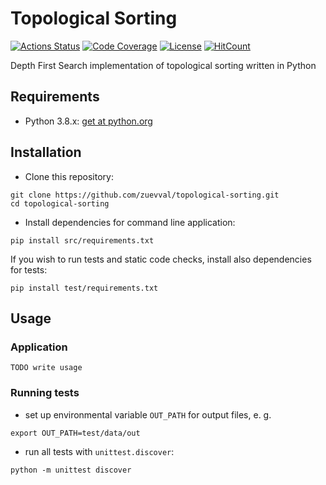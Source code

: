 # Topological Sorting

[![Actions Status](https://github.com/zuevval/topological-sorting/workflows/Python%20CI/badge.svg?branch=develop)](https://github.com/zuevval/topological-sorting/actions)
[![Code Coverage](https://img.shields.io/codecov/c/github/zuevval/topological-sorting)](https://codecov.io/gh/zuevval/topological-sorting)
[![License](https://img.shields.io/badge/License-Apache%202.0-blue.svg)](https://opensource.org/licenses/Apache-2.0)
[![HitCount](http://hits.dwyl.com/zuevval/topological-sorting.svg)](http://hits.dwyl.com/zuevval/topological-sorting)

Depth First Search implementation of topological sorting written in Python

## Requirements
- Python 3.8.x: [get at python.org](https://www.python.org/downloads/)

## Installation
- Clone this repository:
```
git clone https://github.com/zuevval/topological-sorting.git
cd topological-sorting
```
- Install dependencies for command line application:
 ```
 pip install src/requirements.txt
```
If you wish to run tests and static code checks, install also dependencies for tests:
```
pip install test/requirements.txt
```

## Usage
### Application
`TODO write usage`

### Running tests
- set up environmental variable `OUT_PATH` for output files, e. g.
```
export OUT_PATH=test/data/out
```
- run all tests with `unittest.discover`:
```
python -m unittest discover
```
